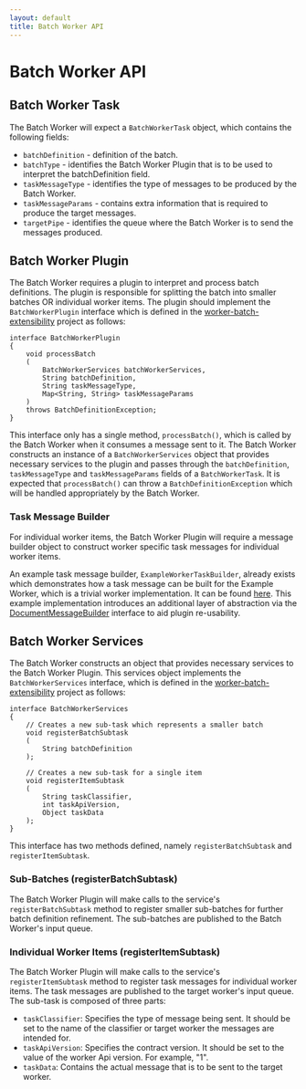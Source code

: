 ```yaml
---
layout: default
title: Batch Worker API
---
```

# Batch Worker API

## Batch Worker Task
The Batch Worker will expect a `BatchWorkerTask` object, which contains the following fields:

- `batchDefinition` - definition of the batch.
- `batchType` - identifies the Batch Worker Plugin that is to be used to interpret the batchDefinition field.
- `taskMessageType` - identifies the type of messages to be produced by the Batch Worker.
- `taskMessageParams` - contains extra information that is required to produce the target messages.
- `targetPipe` - identifies the queue where the Batch Worker is to send the messages produced.

## Batch Worker Plugin
The Batch Worker requires a plugin to interpret and process batch definitions. The plugin is responsible for splitting the batch into smaller batches OR individual worker items. The plugin should implement the `BatchWorkerPlugin` interface which is defined in the [worker-batch-extensibility](https://github.com/JobService/worker-batch/tree/develop/worker-batch-extensibility) project as follows:

    interface BatchWorkerPlugin
    {
        void processBatch
        (
            BatchWorkerServices batchWorkerServices,
            String batchDefinition,
            String taskMessageType,
            Map<String, String> taskMessageParams
        )
        throws BatchDefinitionException;
    }

This interface only has a single method, `processBatch()`, which is called by the Batch Worker when it consumes a message sent to it. The Batch Worker constructs an instance of a `BatchWorkerServices` object that provides necessary services to the plugin and passes through the `batchDefinition`, `taskMessageType` and `taskMessageParams` fields of a `BatchWorkerTask`. It is expected that `processBatch()` can throw a `BatchDefinitionException` which will be handled appropriately by the Batch Worker.

### Task Message Builder 
For individual worker items, the Batch Worker Plugin will require a message builder object to construct worker specific task messages for individual worker items. 

An example task message builder, `ExampleWorkerTaskBuilder`, already exists which demonstrates how a task message can be built for the Example Worker, which is a trivial worker implementation. It can be found [here](https://github.com/WorkerFramework/worker-framework/tree/develop/worker-example/worker-example-message-builder). This example implementation introduces an additional layer of abstraction via the [DocumentMessageBuilder](https://github.hpe.com/caf/document-message-builder) interface to aid plugin re-usability.

## Batch Worker Services
The Batch Worker constructs an object that provides necessary services to the Batch Worker Plugin. This services object implements the `BatchWorkerServices` interface, which is defined in the [worker-batch-extensibility](https://github.com/JobService/worker-batch/tree/develop/worker-batch-extensibility) project as follows:

    interface BatchWorkerServices 
    {
        // Creates a new sub-task which represents a smaller batch
        void registerBatchSubtask
        (
            String batchDefinition
        );

        // Creates a new sub-task for a single item
        void registerItemSubtask
        (
            String taskClassifier, 
            int taskApiVersion, 
            Object taskData
        );
    }

This interface has two methods defined, namely `registerBatchSubtask` and `registerItemSubtask`.

### Sub-Batches (registerBatchSubtask)
The Batch Worker Plugin will make calls to the service's `registerBatchSubtask` method to register smaller sub-batches for further batch definition refinement. The sub-batches are published to the Batch Worker's input queue.

### Individual Worker Items (registerItemSubtask)
The Batch Worker Plugin will make calls to the service's `registerItemSubtask` method to register task messages for individual worker items. The task messages are published to the target worker's input queue. The sub-task is composed of three parts: 

- `taskClassifier`: Specifies the type of message being sent. It should be set to the name of the classifier or target worker the messages are intended for. <br>
- `taskApiVersion`: Specifies the contract version. It should be set to the value of the worker Api version. For example, "1". <br>
- `taskData`: Contains the actual message that is to be sent to the target worker.

